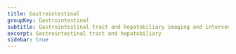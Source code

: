 ```yaml
---
title: Gastrointestinal
groupKey: Gastrointestinal
subtitle: Gastrointestinal tract and hepatobiliary imaging and intervention
excerpt: Gastrointestinal tract and hepatobiliary
sidebar: true
---
```

